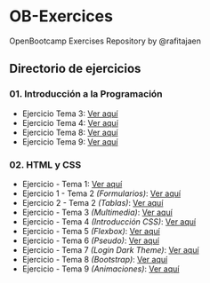 # OB-Exercices
OpenBootcamp Exercises Repository by @rafitajaen

## Directorio de ejercicios
### 01. Introducción a la Programación
 - Ejercicio Tema 3: [Ver aquí](/01-IP/exercises/IPTema3.java)
 - Ejercicio Tema 4: [Ver aquí](/01-IP/exercises/IPTema4.java)
 - Ejercicio Tema 8: [Ver aquí](/01-IP/exercises/IPTema8.java)
 - Ejercicio Tema 9: [Ver aquí](/01-IP/exercises/IPTema9.java)

### 02. HTML y CSS
 - Ejercicio    - Tema 1: [Ver aquí](/02-HTML-CSS/exercises/HTML-Tema1.html)
 - Ejercicio 1  - Tema 2 *(Formularios)*: [Ver aquí](/02-HTML-CSS/exercises/HTML-Tema2-Formularios.html)
 - Ejercicio 2  - Tema 2 *(Tablas)*: [Ver aquí](/02-HTML-CSS/exercises/HTML-Tema2-Tablas.html)
 - Ejercicio    - Tema 3 *(Multimedia)*: [Ver aquí](/02-HTML-CSS/exercises/HTML-Tema3-Multimedia.html)
 - Ejercicio    - Tema 4 *(Introducción CSS)*: [Ver aquí](/02-HTML-CSS/exercises/HTML-Tema4-CSS.html)
 - Ejercicio    - Tema 5 *(Flexbox)*: [Ver aquí](/02-HTML-CSS/exercises/HTML-Tema5-Flex.html)
 - Ejercicio    - Tema 6 *(Pseudo)*: [Ver aquí](/02-HTML-CSS/exercises/HTML-Tema6-Pseudo.html)
 - Ejercicio    - Tema 7 *(Login Dark Theme)*: [Ver aquí](/02-HTML-CSS/exercises/HTML-Tema7-Login.html)
 - Ejercicio    - Tema 8 *(Bootstrap)*: [Ver aquí](/02-HTML-CSS/exercises/HTML-Tema8-Bootstrap.html)
 - Ejercicio    - Tema 9 *(Animaciones)*: [Ver aquí](/02-HTML-CSS/exercises/HTML-Tema9-Animaciones.html)
